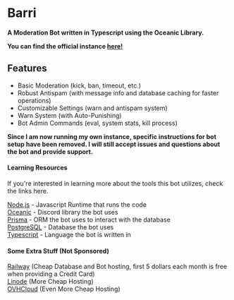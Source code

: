 # Barri

**A Moderation Bot written in Typescript using the Oceanic Library.**

**You can find the official instance [here!](https://shorturl.at/rxRY3)**

## Features

- Basic Moderation (kick, ban, timeout, etc.)
- Robust Antispam (with message info and database caching for faster operations)
- Customizable Settings (warn and antispam system)
- Warn System (with Auto-Punishing)
- Bot Admin Commands (eval, system stats, kill process)

**Since I am now running my own instance, specific instructions for bot setup have been removed. I will still accept issues and questions about the bot and provide support.**

#### Learning Resources

If you're interested in learning more about the tools this bot utilizes, check the links here.

[Node.js](https://nodejs.org/en/) - Javascript Runtime that runs the code\
[Oceanic](https://github.com/OceanicJS/Oceanic) - Discord library the bot uses\
[Prisma](https://www.prisma.io/) - ORM the bot uses to interact with the database\
[PostgreSQL](https://www.postgresql.org/) - Database the bot uses\
[Typescript](https://www.typescriptlang.org/) - Language the bot is written in

#### Some Extra Stuff (Not Sponsored)

[Railway](https://www.railway.app) (Cheap Database and Bot hosting, first 5 dollars each month is free when providing a Credit Card)\
[Linode](https://www.linode.com/) (More Cheap Hosting)\
[OVHCloud](https://us.ovhcloud.com/) (Even More Cheap Hosting)
